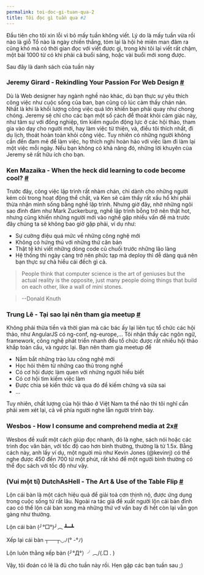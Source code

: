 ```yaml
---
permalink: toi-doc-gi-tuan-qua-2
title: Tôi đọc gì tuần qua #2
---
```


Đầu tiên cho tôi xin lỗi vì bỏ mấy tuần không viết. Lý do là mấy tuần vừa rồi nào là giỗ Tổ nào là ngày chiến thắng, tóm lại là hội hè miên man đâm ra cũng khó mà có thời gian đọc với viết được gì, trong khi tôi lại viết rất chậm, một bài 1000 từ có khi phải cả buổi sáng, hoặc vài buổi mới xong được.

Sau đây là danh sách của tuần này

### Jeremy Girard - Rekindling Your Passion For Web Design [#](http://www.smashingmagazine.com/2015/05/rekindling-your-passion-for-web-design/)
Dù là Web designer hay ngành nghề nào khác, dù bạn thực sự yêu thích công việc như cuộc sống của ban, bạn cũng có lúc cảm thấy chán nản. Nhất là khi là khối lượng công việc quá lớn khiến bạn phải quay như chong chóng. Jeremy sẽ chỉ cho các bạn một số cách để thoát khỏi cảm giác này, như tâm sự với đồng nghiệp, tìm kiếm nguồn động lực ở các hội thảo, tham gia vào dạy cho người mới, hay làm việc từ thiện, và, điều tôi thích nhất, đi du lịch, thoát hoàn toàn khỏi công việc. Tuy nhiên có những người không cần đến đam mê để làm việc, họ thích nghi hoàn hảo với việc làm đi làm lại một việc mỗi ngày. Nếu bạn không có khả năng đó, những lời khuyên của Jeremy sẽ rất hữu ích cho bạn.

### Ken Mazaika - When the heck did learning to code become cool? [#](https://medium.com/@kenmazaika/when-the-heck-did-learning-to-code-become-cool-2e953f1c5efb)
Trước đây, công việc lập trình rất nhàm chán, chỉ dành cho những người kém cỏi trong hoạt động thể chất, và Ken sẽ cảm thấy rất xấu hổ khi phải thừa nhận mình sống bằng nghề lập trình. Nhưng giờ đây, nhờ những ngôi sao đình đám như Mark Zuckerburg, nghề lập trình bỗng trở nên thật hot, nhưng cũng khiến những người mới vào nghề gặp nhiều vấn đề mà trước đây chúng ta sẽ không bao giờ gặp phải, ví dụ như:

- Sự cường điệu quá mức về những công nghệ mới
- Không có hứng thú với những thứ căn bản
- Thật tệ khi viết những dòng code củ chuối trước những lão làng
- Hệ thống thì ngày càng trở nên phức tạp mà deploy thì dễ dàng quá nên bạn thực sự chả hiểu cái đếch gì cả.

> People think that computer science is the art of geniuses but the actual reality is the opposite, just many people doing things that build on each other, like a wall of mini stones.

> --Donald Knuth


### Trung Lê - Tại sao lại nên tham gia meetup [#](http://kipalog.com/posts/Tai-sao-lai-nen-tham-gia-meetup)
Không phải thừa tiền và thời gian mà các bác ấy lại liên tục tổ chức các hội thảo, như AngularJS có ng-conf, ng-europe,... Tôi nhận thấy các ngôn ngữ, framework, công nghệ phát triển nhanh đều tổ chức được rất nhiều hội thảo khắp toàn cầu, và ngược lại. Bạn nên tham gia meetup để

- Nắm bắt những trào lưu công nghệ mới
- Học hỏi thêm từ những cao thủ trong nghề
- Có cơ hội được làm quen với nhứng người hiểu biết
- Có cơ hội tìm kiếm việc làm
- Được chia sẻ kiến thức và qua đó để kiếm chứng và sửa sai
- ...

Tuy nhiên, chất lượng của hội thảo ở Việt Nam ta thế nào thì tôi nghĩ cần phải xem xét lại, cả về phía người nghe lẫn người trình bày.

### Wesbos - How I consume and comprehend media at 2x[#](http://wesbos.com/speed-learning/)
Wesbos đề xuất một cách giúp đọc nhanh, đó là nghe, sách nói hoặc các trình đọc văn bản, với tốc độ cao hơn bình thường, thường là từ 1.5x. Bằng cách này, anh lấy ví dụ, một nguời mù như Kevin Jones (@kevinrj) có thể nghe được 450 đến 700 từ một phút, rất khó để một người bình thường có thể đọc sách với tốc độ như vậy.

### (Vui một tí) DutchAsHell - The Art & Use of the Table Flip [#](https://medium.com/@dutchashell/the-art-of-the-table-flip-af19ccf97ad8)
Lộn cái bàn là một cách hiệu quả để giải toả cơn thịnh nộ, được ứng dụng trong cuộc sống từ rất lâu. Ngoài ra tác giả đề xuất người lộn cái bàn đỉnh cao có thể lộn cái bàn xong mà những thứ vớ vẩn bay đi hết còn lại vẫn gọn gàng như thường.

Lộn cái bàn (╯°□°)╯︵ ┻━┻

Xếp lại cái bàn ┬──┬◡ﾉ(° -°ﾉ)

Lộn luôn thằng xếp bàn (╯°Д°）╯︵/(.□ . )

Vậy, tôi đoán có lẽ là đủ cho tuần này rồi. Hẹn gặp các bạn tuần sau ;)
